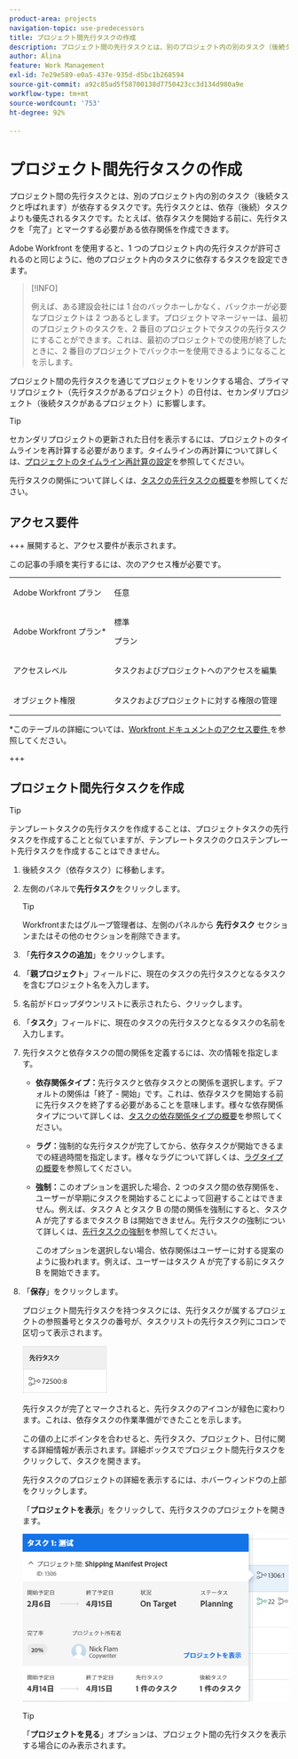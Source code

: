 ```yaml
---
product-area: projects
navigation-topic: use-predecessors
title: プロジェクト間先行タスクの作成
description: プロジェクト間の先行タスクとは、別のプロジェクト内の別のタスク（後続タスクと呼ばれます）が依存するタスクです。先行タスクとは、依存（後続）タスクよりも優先されるタスクです。たとえば、依存タスクを開始する前に、先行タスクを「完了」とマークする必要がある依存関係を作成できます。
author: Alina
feature: Work Management
exl-id: 7e29e589-e0a5-437e-935d-d5bc1b268594
source-git-commit: a92c85ad5f58700138d7750423cc3d134d980a9e
workflow-type: tm+mt
source-wordcount: '753'
ht-degree: 92%

---
```


# プロジェクト間先行タスクの作成

<!--Audited: 12/2024-->

プロジェクト間の先行タスクとは、別のプロジェクト内の別のタスク（後続タスクと呼ばれます）が依存するタスクです。先行タスクとは、依存（後続）タスクよりも優先されるタスクです。たとえば、依存タスクを開始する前に、先行タスクを「完了」とマークする必要がある依存関係を作成できます。

Adobe Workfront を使用すると、1 つのプロジェクト内の先行タスクが許可されるのと同じように、他のプロジェクト内のタスクに依存するタスクを設定できます。

>[!INFO]
>
>例えば、ある建設会社には 1 台のバックホーしかなく、バックホーが必要なプロジェクトは 2 つあるとします。プロジェクトマネージャーは、最初のプロジェクトのタスクを、2 番目のプロジェクトでタスクの先行タスクにすることができます。これは、最初のプロジェクトでの使用が終了したときに、2 番目のプロジェクトでバックホーを使用できるようになることを示します。

プロジェクト間の先行タスクを通じてプロジェクトをリンクする場合、プライマリプロジェクト（先行タスクがあるプロジェクト）の日付は、セカンダリプロジェクト（後続タスクがあるプロジェクト）に影響します。

>[!TIP]
>
>セカンダリプロジェクトの更新された日付を表示するには、プロジェクトのタイムラインを再計算する必要があります。タイムラインの再計算について詳しくは、[プロジェクトのタイムライン再計算の設定](../../../administration-and-setup/set-up-workfront/configure-system-defaults/configure-timeline-recalculations-projects.md)を参照してください。

先行タスクの関係について詳しくは、[タスクの先行タスクの概要](../../../manage-work/tasks/use-prdcssrs/predecessors-overview.md)を参照してください。

## アクセス要件

+++ 展開すると、アクセス要件が表示されます。

この記事の手順を実行するには、次のアクセス権が必要です。

<table style="table-layout:auto"> 
 <col> 
 <col> 
 <tbody> 
  <tr> 
   <td role="rowheader">Adobe Workfront プラン</td> 
   <td> <p>任意</p> </td> 
  </tr> 
  <tr> 
   <td role="rowheader">Adobe Workfront プラン*</td> 
   <td> <p>標準 </p>

<p>プラン </p>
   </td> 
  </tr> 
  <tr> 
   <td role="rowheader">アクセスレベル</td> 
   <td> <p>タスクおよびプロジェクトへのアクセスを編集</p> </td> 
  </tr> 
  <tr> 
   <td role="rowheader">オブジェクト権限</td> 
   <td> <p>タスクおよびプロジェクトに対する権限の管理</p> </td> 
  </tr> 
 </tbody> 
</table>

*このテーブルの詳細については、[Workfront ドキュメントのアクセス要件 ](/help/quicksilver/administration-and-setup/add-users/access-levels-and-object-permissions/access-level-requirements-in-documentation.md) を参照してください。

+++

## プロジェクト間先行タスクを作成

>[!TIP]
>
>テンプレートタスクの先行タスクを作成することは、プロジェクトタスクの先行タスクを作成することと似ていますが、テンプレートタスクのクロステンプレート先行タスクを作成することはできません。


1. 後続タスク（依存タスク）に移動します。
1. 左側のパネルで&#x200B;**先行タスク**&#x200B;をクリックします。

   >[!TIP]
   >
   >   Workfrontまたはグループ管理者は、左側のパネルから **先行タスク** セクションまたはその他のセクションを削除できます。

1. 「**先行タスクの追加**」をクリックします。
1. 「**親プロジェクト**」フィールドに、現在のタスクの先行タスクとなるタスクを含むプロジェクト名を入力します。
1. 名前がドロップダウンリストに表示されたら、クリックします。
1. 「**タスク**」フィールドに、現在のタスクの先行タスクとなるタスクの名前を入力します。
1. 先行タスクと依存タスクの間の関係を定義するには、次の情報を指定します。


   * **依存関係タイプ：**&#x200B;先行タスクと依存タスクとの関係を選択します。デフォルトの関係は「終了 - 開始」です。これは、依存タスクを開始する前に先行タスクを終了する必要があることを意味します。様々な依存関係タイプについて詳しくは、[タスクの依存関係タイプの概要](../../../manage-work/tasks/use-prdcssrs/task-dependency-types.md)を参照してください。

   * **ラグ：**&#x200B;強制的な先行タスクが完了してから、依存タスクが開始できるまでの経過時間を指定します。様々なラグについて詳しくは、[ラグタイプの概要](../../../manage-work/tasks/use-prdcssrs/lag-types.md)を参照してください。

   * **強制：**&#x200B;このオプションを選択した場合、2 つのタスク間の依存関係を、ユーザーが早期にタスクを開始することによって回避することはできません。例えば、タスク A とタスク B の間の関係を強制にすると、タスク A が完了するまでタスク B は開始できません。先行タスクの強制について詳しくは、[先行タスクの強制](../../../manage-work/tasks/use-prdcssrs/enforced-predecessors.md)を参照してください。

     このオプションを選択しない場合、依存関係はユーザーに対する提案のように扱われます。例えば、ユーザーはタスク A が完了する前にタスク B を開始できます。

1. 「**保存**」をクリックします。

   プロジェクト間先行タスクを持つタスクには、先行タスクが属するプロジェクトの参照番号とタスクの番号が、タスクリストの先行タスク列にコロンで区切って表示されます。

   ![プロジェクト間先行タスク](assets/cross-project-predecessor-in-list-view.png)

   先行タスクが完了とマークされると、先行タスクのアイコンが緑色に変わります。これは、依存タスクの作業準備ができたことを示します。

   この値の上にポインタを合わせると、先行タスク、プロジェクト、日付に関する詳細情報が表示されます。詳細ボックスでプロジェクト間先行タスクをクリックして、タスクを開きます。

   先行タスクのプロジェクトの詳細を表示するには、ホバーウィンドウの上部をクリックします。

   「**プロジェクトを表示**」をクリックして、先行タスクのプロジェクトを開きます。

   ![プロジェクト間先行タスクの詳細](assets/cross-project-predecessor-details.png)

   >[!TIP]
   >
   >   「**プロジェクトを見る**」オプションは、プロジェクト間の先行タスクを表示する場合にのみ表示されます。


